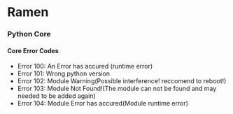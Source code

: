 # Ramen

### Python Core
#### Core Error Codes
 - Error 100: An Error has accured (runtime error)
 - Error 101: Wrong python version
 - Error 102: Module Warning(Possible interference! reccomend to reboot!)
 - Error 103: Module Not Found!(The module can not be found and may needed to be added again)
 - Error 104: Module Error has accured(Module runtime error)
 
